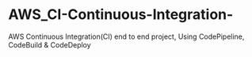 # AWS_CI-Continuous-Integration-
AWS Continuous Integration(CI) end to end project, Using CodePipeline, CodeBuild &amp; CodeDeploy
